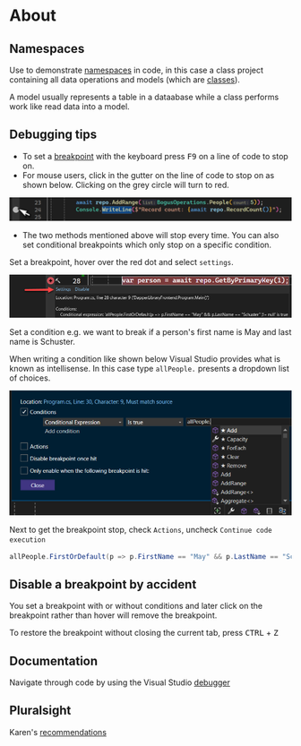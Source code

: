 ﻿# About

## Namespaces
Use to demonstrate [namespaces](https://learn.microsoft.com/en-us/dotnet/csharp/fundamentals/types/namespaces) in code, in this case a class project containing all data operations and models (which are [classes](https://learn.microsoft.com/en-us/dotnet/csharp/fundamentals/types/classes)).

A model usually represents a table in a dataabase while a class performs work like read data into a model.

## Debugging tips

- To set a [breakpoint](https://learn.microsoft.com/en-us/visualstudio/debugger/using-breakpoints?view=vs-2022) with the keyboard press <kbd>F9</kbd> on a line of code to stop on.
- For mouse users, click in the gutter on the line of code to stop on as shown below. Clicking on the grey circle will turn to red.

![B1](assets/B1.png)


- The two methods mentioned above will stop every time. You can also set conditional breakpoints which only stop on a specific condition.

Set a breakpoint, hover over the red dot and select `settings`.

![B2](assets/B2.png)

Set a condition e.g. we want to break if a person's first name is May and last name is Schuster. 

When writing a condition like shown below Visual Studio provides what is known as intellisense. In this case type `allPeople.` presents a dropdown list of choices.

![B3](assets/B3.png)

Next to get the breakpoint stop, check `Actions`, uncheck `Continue code execution`


```csharp
allPeople.FirstOrDefault(p => p.FirstName == "May" && p.LastName == "Schuster" ) is not null
```

## Disable a breakpoint by accident

You set a breakpoint with or without conditions and later click on the breakpoint rather than hover will remove the breakpoint.

To restore the breakpoint without closing the current tab, press <kbd>CTRL</kbd> + <kbd>Z</kbd>

## Documentation

Navigate through code by using the Visual Studio [debugger](https://learn.microsoft.com/en-us/visualstudio/debugger/navigating-through-code-with-the-debugger?view=vs-2022&tabs=csharp)

## Pluralsight

Karen's [recommendations](https://app.pluralsight.com/channels/details/645f3284-c561-497e-aa5f-cf352fcb5d7f?s=1)